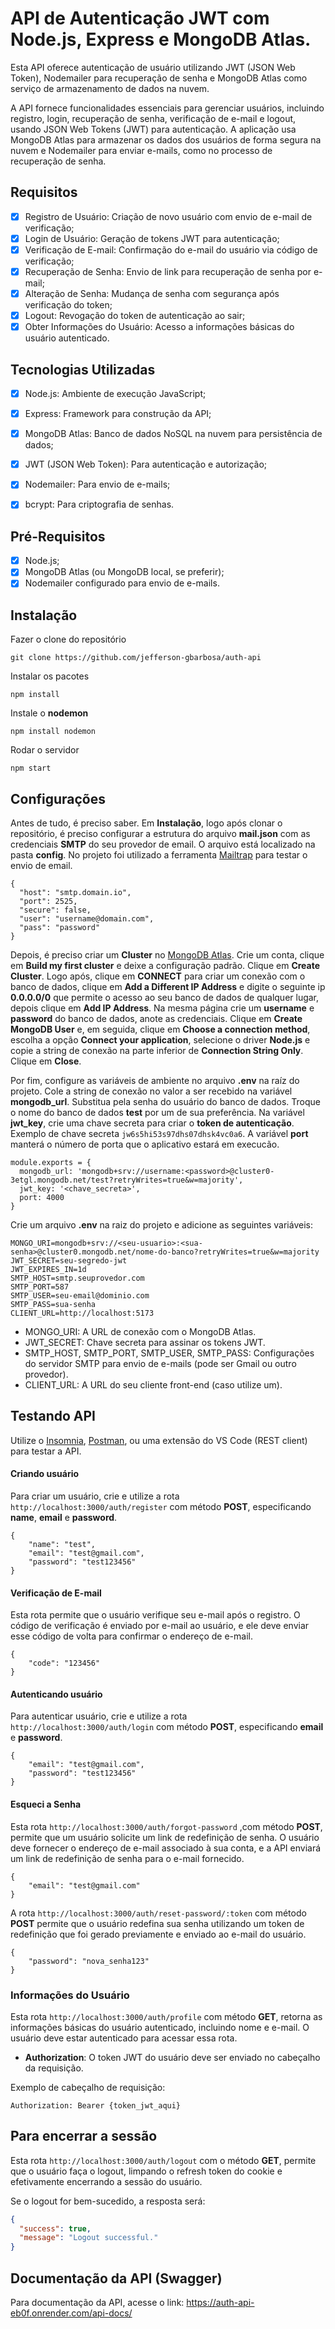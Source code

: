# API de Autenticação JWT com Node.js, Express e MongoDB Atlas.

Esta API oferece autenticação de usuário utilizando JWT (JSON Web Token), Nodemailer para recuperação de senha e MongoDB Atlas como serviço de armazenamento de dados na nuvem.

A API fornece funcionalidades essenciais para gerenciar usuários, incluindo registro, login, recuperação de senha, verificação de e-mail e logout, usando JSON Web Tokens (JWT) para autenticação. A aplicação usa MongoDB Atlas para armazenar os dados dos usuários de forma segura na nuvem e Nodemailer para enviar e-mails, como no processo de recuperação de senha.

## Requisitos

- [x] Registro de Usuário: Criação de novo usuário com envio de e-mail de verificação;
- [x] Login de Usuário: Geração de tokens JWT para autenticação;
- [x] Verificação de E-mail: Confirmação do e-mail do usuário via código de verificação;
- [x] Recuperação de Senha: Envio de link para recuperação de senha por e-mail;
- [x] Alteração de Senha: Mudança de senha com segurança após verificação do token;
- [x] Logout: Revogação do token de autenticação ao sair;
- [x] Obter Informações do Usuário: Acesso a informações básicas do usuário autenticado.

## Tecnologias Utilizadas

- [x] Node.js: Ambiente de execução JavaScript;
- [x] Express: Framework para construção da API;
- [x] MongoDB Atlas: Banco de dados NoSQL na nuvem para persistência de dados;
- [x] JWT (JSON Web Token): Para autenticação e autorização;
- [x] Nodemailer: Para envio de e-mails;
- [x] bcrypt: Para criptografia de senhas.


## Pré-Requisitos

- [x] Node.js;
- [x] MongoDB Atlas (ou MongoDB local, se preferir);
- [x] Nodemailer configurado para envio de e-mails.

## Instalação

Fazer o clone do repositório

```
git clone https://github.com/jefferson-gbarbosa/auth-api
```

Instalar os pacotes

```
npm install 
```
Instale o **nodemon** 

```
npm install nodemon
```

Rodar o servidor

```
npm start
```

## Configurações

Antes de tudo, é preciso saber. Em **Instalação**, logo após clonar o repositório, é preciso configurar a estrutura do arquivo **mail.json** com as credenciais **SMTP** do seu provedor de email. O arquivo está localizado na pasta **config**. No projeto foi utilizado a ferramenta [Mailtrap](https://mailtrap.io/) para testar o envio de email.

```
{
  "host": "smtp.domain.io",
  "port": 2525,
  "secure": false,
  "user": "username@domain.com",
  "pass": "password"
}
```

Depois, é preciso criar um **Cluster** no [MongoDB Atlas](https://www.mongodb.com/cloud/atlas). Crie um conta, clique em **Build my first cluster** e deixe a configuração padrão. Clique em **Create Cluster**. Logo após, clique em **CONNECT** para criar um conexão com o banco de dados, clique em **Add a Different IP Address** e digite o seguinte ip **0.0.0.0/0** que permite o acesso ao seu banco de dados de qualquer lugar, depois clique em __Add IP Address__. Na mesma página crie um **username** e **password** do banco de dados, anote as credenciais. Clique em **Create MongoDB User** e, em seguida, clique em **Choose a connection method**, escolha a opção **Connect your application**, selecione o driver **Node.js** e copie a string de conexão na parte inferior de **Connection String Only**. Clique em **Close**. 

Por fim, configure as variáveis de ambiente no arquivo **.env** na raíz do projeto. Cole a string de conexão no valor a ser recebido na variável **mongodb_url**. Substitua **<password>** pela senha do usuário do banco de dados. Troque o nome do banco de dados **test** por um de sua preferência. Na variável **jwt_key**, crie uma chave secreta para criar o **token de autenticação**. Exemplo de chave secreta ```jw6s5hi53s97dhs07dhsk4vc0a6```. A variável **port** manterá o número de porta que o aplicativo estará em execucão.

```
module.exports = {
  mongodb_url: 'mongodb+srv://username:<password>@cluster0-3etgl.mongodb.net/test?retryWrites=true&w=majority',
  jwt_key: '<chave_secreta>',
  port: 4000
}
```

Crie um arquivo **.env** na raiz do projeto e adicione as seguintes variáveis:

```
MONGO_URI=mongodb+srv://<seu-usuario>:<sua-senha>@cluster0.mongodb.net/nome-do-banco?retryWrites=true&w=majority
JWT_SECRET=seu-segredo-jwt
JWT_EXPIRES_IN=1d
SMTP_HOST=smtp.seuprovedor.com
SMTP_PORT=587
SMTP_USER=seu-email@dominio.com
SMTP_PASS=sua-senha
CLIENT_URL=http://localhost:5173

```
- MONGO_URI: A URL de conexão com o MongoDB Atlas.
- JWT_SECRET: Chave secreta para assinar os tokens JWT.
- SMTP_HOST, SMTP_PORT, SMTP_USER, SMTP_PASS: Configurações do servidor SMTP para envio de e-mails (pode ser Gmail ou outro provedor).
- CLIENT_URL: A URL do seu cliente front-end (caso utilize um).

## Testando API

Utilize o [Insomnia](https://insomnia.rest/), [Postman](https://www.postman.com/), ou uma extensão do VS Code (REST client) para testar a API.

#### Criando usuário

Para criar um usuário, crie e utilize a rota ```http://localhost:3000/auth/register``` com método **POST**, especificando **name**, **email** e **password**.

```
{
	"name": "test",
	"email": "test@gmail.com",
	"password": "test123456"
}
```

#### Verificação de E-mail

Esta rota permite que o usuário verifique seu e-mail após o registro. O código de verificação é enviado por e-mail ao usuário, e ele deve enviar esse código de volta para confirmar o endereço de e-mail.

```
{
	"code": "123456"
}
```


#### Autenticando usuário

Para autenticar usuário, crie e utilize a rota ```http://localhost:3000/auth/login``` com método **POST**, especificando **email** e **password**. 

```
{
	"email": "test@gmail.com",
	"password": "test123456"
}
```

#### Esqueci a Senha
Esta rota ```http://localhost:3000/auth/forgot-password``` ,com método **POST**, permite que um usuário solicite um link de redefinição de senha. O usuário deve fornecer o endereço de e-mail associado à sua conta, e a API enviará um link de redefinição de senha para o e-mail fornecido.

```
{
	"email": "test@gmail.com"
}
```


A rota ```http://localhost:3000/auth/reset-password/:token``` com método **POST** permite que o usuário redefina sua senha utilizando um token de redefinição que foi gerado previamente e enviado ao e-mail do usuário.

```
{
	"password": "nova_senha123"
}
```

### Informações do Usuário

Esta rota ```http://localhost:3000/auth/profile``` com método **GET**, retorna as informações básicas do usuário autenticado, incluindo nome e e-mail. O usuário deve estar autenticado para acessar essa rota.


- **Authorization**: O token JWT do usuário deve ser enviado no cabeçalho da requisição.

Exemplo de cabeçalho de requisição:

```http
Authorization: Bearer {token_jwt_aqui}
```

## Para encerrar a sessão
Esta rota ```http://localhost:3000/auth/logout``` com o método **GET**, permite que o usuário faça o logout, limpando o refresh token do cookie e efetivamente encerrando a sessão do usuário.

Se o logout for bem-sucedido, a resposta será:

```json
{
  "success": true,
  "message": "Logout successful."
}

```

## Documentação da API (Swagger)

Para documentação da API, acesse o link: https://auth-api-eb0f.onrender.com/api-docs/
